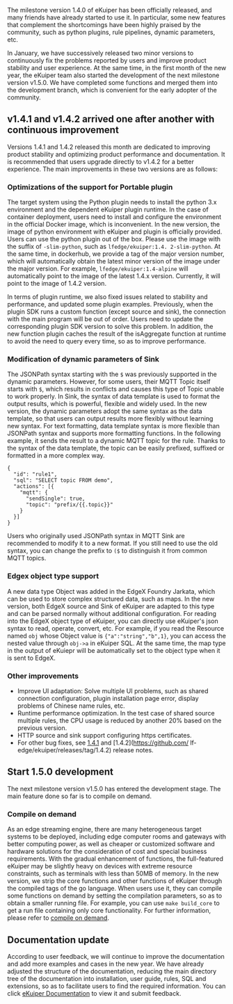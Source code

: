 The milestone version 1.4.0 of eKuiper has been officially released, and many friends have already started to use it. In particular, some new features that complement the shortcomings have been highly praised by the community, such as python plugins, rule pipelines, dynamic parameters, etc.

In January, we have successively released two minor versions to continuously fix the problems reported by users and improve product stability and user experience. At the same time, in the first month of the new year, the eKuiper team also started the development of the next milestone version v1.5.0. We have completed some functions and merged them into the development branch, which is convenient for the early adopter of the community.

## v1.4.1 and v1.4.2 arrived one after another with continuous improvement

Versions 1.4.1 and 1.4.2 released this month are dedicated to improving product stability and optimizing product performance and documentation. It is recommended that users upgrade directly to v1.4.2 for a better experience. The main improvements in these two versions are as follows:

### Optimizations of the support for Portable plugin

The target system using the Python plugin needs to install the python 3.x environment and the dependent eKuiper plugin runtime. In the case of container deployment, users need to install and configure the environment in the official Docker image, which is inconvenient. In the new version, the image of python environment with eKuiper and plugin is officially provided. Users can use the python plugin out of the box. Please use the image with the suffix of `-slim-python`, such as `lfedge/ekuiper:1.4. 2-slim-python`. At the same time, in dockerhub, we provide a tag of the major version number, which will automatically obtain the latest minor version of the image under the major version. For example, `lfedge/ekuiper:1.4-alpine` will automatically point to the image of the latest 1.4.x version. Currently, it will point to the image of 1.4.2 version.

In terms of plugin runtime, we also fixed issues related to stability and performance, and updated some plugin examples. Previously, when the plugin SDK runs a custom function (except source and sink), the connection with the main program will be out of order. Users need to update the corresponding plugin SDK version to solve this problem. In addition, the new function plugin caches the result of the isAggregate function at runtime to avoid the need to query every time, so as to improve performance.

### Modification of dynamic parameters of Sink

The JSONPath syntax starting with the `$` was previously supported in the dynamic parameters. However, for some users, their MQTT Topic itself starts with `$`, which results in conflicts and causes this type of Topic unable to work properly. In Sink, the syntax of data template is used to format the output results, which is powerful, flexible and widely used. In the new version, the dynamic parameters adopt the same syntax as the data template, so that users can output results more flexibly without learning new syntax. For text formatting, data template syntax is more flexible than JSONPath syntax and supports more formatting functions. In the following example, it sends the result to a dynamic MQTT topic for the rule. Thanks to the syntax of the data template, the topic can be easily prefixed, suffixed or formatted in a more complex way.

```
{
  "id": "rule1",
  "sql": "SELECT topic FROM demo",
  "actions": [{
    "mqtt": {
      "sendSingle": true,
      "topic": "prefix/{{.topic}}"
    }
  }]
}
```

Users who originally used JSONPath syntax in MQTT Sink are recommended to modify it to a new format. If you still need to use the old syntax, you can change the prefix to `($` to distinguish it from common MQTT topics.

### Edgex object type support

A new data type Object was added in the EdgeX Foundry Jarkata, which can be used to store complex structured data, such as maps. In the new version, both EdgeX source and Sink of eKuiper are adapted to this type and can be parsed normally without additional configuration. For reading into the EdgeX object type of eKuiper, you can directly use eKuiper's json syntax to read, operate, convert, etc. For example, if you read the Resource named `obj` whose Object value is `{"a":"string","b",1}`, you can access the nested value through `obj->a` in eKuiper SQL. At the same time, the map type in the output of eKuiepr will be automatically set to the object type when it is sent to EdgeX.

### Other improvements

- Improve UI adaptation: Solve multiple UI problems, such as shared connection configuration, plugin installation page error, display problems of Chinese name rules, etc.
- Runtime performance optimization. In the test case of shared source multiple rules, the CPU usage is reduced by another 20% based on the previous version.
- HTTP source and sink support configuring https certificates.
- For other bug fixes, see [1.4.1](https://github.com/lf-edge/ekuiper/releases/tag/1.4.1) and [1.4.2](https://github.com/ lf-edge/ekuiper/releases/tag/1.4.2) release notes.

## Start 1.5.0 development

The next milestone version v1.5.0 has entered the development stage. The main feature done so far is to compile on demand.

### Compile on demand

As an edge streaming engine, there are many heterogeneous target systems to be deployed, including edge computer rooms and gateways with better computing power, as well as cheaper or customized software and hardware solutions for the consideration of cost and special business requirements. With the gradual enhancement of functions, the full-featured eKuiper may be slightly heavy on devices with extreme resource constraints, such as terminals with less than 50MB of memory. In the new version, we strip the core functions and other functions of eKuiper through the compiled tags of the go language. When users use it, they can compile some functions on demand by setting the compilation parameters, so as to obtain a smaller running file. For example, you can use `make build_core` to get a run file containing only core functionality. For further information, please refer to [compile on demand](https://github.com/lf-edge/ekuiper/blob/1.5.0/docs/zh_CN/features.md).

## Documentation update

According to user feedback, we will continue to improve the documentation and add more examples and cases in the new year. We have already adjusted the structure of the documentation, reducing the main directory tree of the documentation into installation, user guide, rules, SQL and extensions, so as to facilitate users to find the required information. You can click [eKuiper Documentation](https://docs.emqx.cn/kuiper/latest/) to view it and submit feedback.
